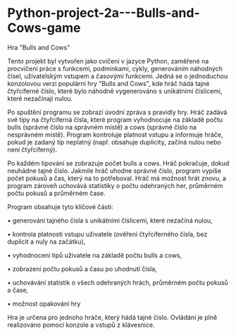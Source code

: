 # Python-project-2a---Bulls-and-Cows-game
Hra "Bulls and Cows"

Tento projekt byl vytvořen jako cvičení v jazyce Python, zaměřené na procvičení práce s funkcemi, podmínkami, cykly, generováním náhodných čísel, uživatelským vstupem a časovými funkcemi. Jedná se o jednoduchou konzolovou verzi populární hry "Bulls and Cows", kde hráč hádá tajné čtyřciferné číslo, které bylo náhodně vygenerováno s unikátními číslicemi, které nezačínají nulou.

Po spuštění programu se zobrazí úvodní zpráva s pravidly hry. Hráč zadává své tipy na čtyřciferná čísla, které program vyhodnocuje na základě počtu bulls (správné číslo na správném místě) a cows (správné číslo na nesprávném místě). Program kontroluje platnost vstupu a informuje hráče, pokud je zadaný tip neplatný (např. obsahuje duplicity, začíná nulou nebo není čtyřciferný).

Po každém tipování se zobrazuje počet bulls a cows. Hráč pokračuje, dokud neuhádne tajné číslo. Jakmile hráč uhodne správné číslo, program vypíše počet pokusů a čas, který na to potřeboval. Hráč má možnost hrát znovu, a program zároveň uchovává statistiky o počtu odehraných her, průměrném počtu pokusů a průměrném čase.

Program obsahuje tyto klíčové části:

• generování tajného čísla s unikátními číslicemi, které nezačíná nulou,

• kontrola platnosti vstupu uživatele (ověření čtyřciferného čísla, bez duplicit a nuly na začátku),

• vyhodnocení tipů uživatele na základě počtu bulls a cows,

• zobrazení počtu pokusů a času po uhodnutí čísla,

• uchovávání statistik o všech odehraných hrách, průměrném počtu pokusů a čase,

• možnost opakování hry

Hra je určena pro jednoho hráče, který hádá tajné číslo. Ovládání je plně realizováno pomocí konzole a vstupů z klávesnice.
